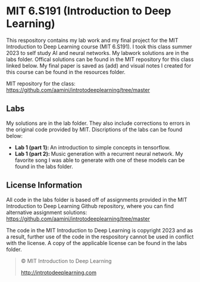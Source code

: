 # MIT 6.S191 (Introduction to Deep Learning)

This respository contains my lab work and my final project for the MIT Introduction to Deep Learning course (MIT 6.S191). I took this class summer 2023 to self study AI and neural networks. My labwork solutions are in the labs folder. Offical solutions can be found in the MIT repository for this class linked below. My final paper is saved as (add) and visual notes I created for this course can be found in the resources folder.

MIT repository for the class: https://github.com/aamini/introtodeeplearning/tree/master

## Labs

My solutions are in the lab folder. They also include corrections to errors in the original code provided by MIT. Discriptions of the labs can be found below:

<ul>
  <li><b>Lab 1 (part 1): </b>An introduction to simple concepts in tensorflow.</li>
  <li><b>Lab 1 (part 2): </b>Music generation with a recurrent neural network. My favorite song I was able to generate with one of these models can be found in the labs folder.</li>
</ul>

## License Information

All code in the labs folder is based off of assignments provided in the MIT Introduction to Deep Learning Github repository, where you can find alternative assignment solutions: https://github.com/aamini/introtodeeplearning/tree/master

The code in the MIT Introduction to Deep Learning is copyright 2023 and as a result, further use of the code in the respository cannot be used in conflict with the license. A copy of the applicable license can be found in the labs folder.

> © MIT Introduction to Deep Learning
>
> http://introtodeeplearning.com
